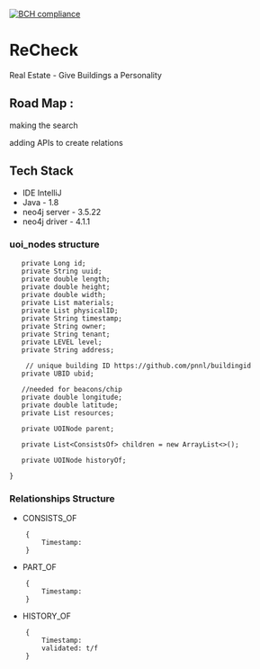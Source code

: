 [![BCH compliance](https://bettercodehub.com/edge/badge/OdysseyMomentum/ReCheck?branch=main)](https://bettercodehub.com/)
# ReCheck
Real Estate - Give Buildings a Personality

## Road Map : 

making the search 

adding APIs to create relations 
 

## Tech Stack
- IDE IntelliJ
- Java - 1.8
- neo4j server - 3.5.22
- neo4j driver - 4.1.1

### uoi_nodes structure
 
 ``` {
    private Long id;
    private String uuid;
    private double length;
    private double height;
    private double width;
    private List materials;
    private List physicalID;
    private String timestamp;
    private String owner;
    private String tenant;
    private LEVEL level;
    private String address;
    
     // unique building ID https://github.com/pnnl/buildingid
    private UBID ubid;

    //needed for beacons/chip
    private double longitude;
    private double latitude;
    private List resources;

    private UOINode parent;

    private List<ConsistsOf> children = new ArrayList<>();
    
    private UOINode historyOf;

 }
```

### Relationships Structure

- CONSISTS_OF
```
    {
        Timestamp: 
    }
```

- PART_OF
```
    {
        Timestamp: 
    }
```

- HISTORY_OF
```
    {
        Timestamp: 
        validated: t/f 
    }
```
